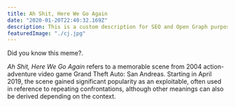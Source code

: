 ```yaml
---
title: Ah Shit, Here We Go Again
date: "2020-01-20T22:40:32.169Z"
description: This is a custom description for SEO and Open Graph purposes, rather than the default generated excerpt. Simply add a description field to the frontmatter.
featuredImage: "./cj.jpg"
---
```


Did you know this meme?.

_Ah Shit, Here We Go Again_ refers to a memorable scene from 2004 action-adventure video game Grand Theft Auto: San Andreas. Starting in April 2019, the scene gained significant popularity as an exploitable, often used in reference to repeating confrontations, although other meanings can also be derived depending on the context.
